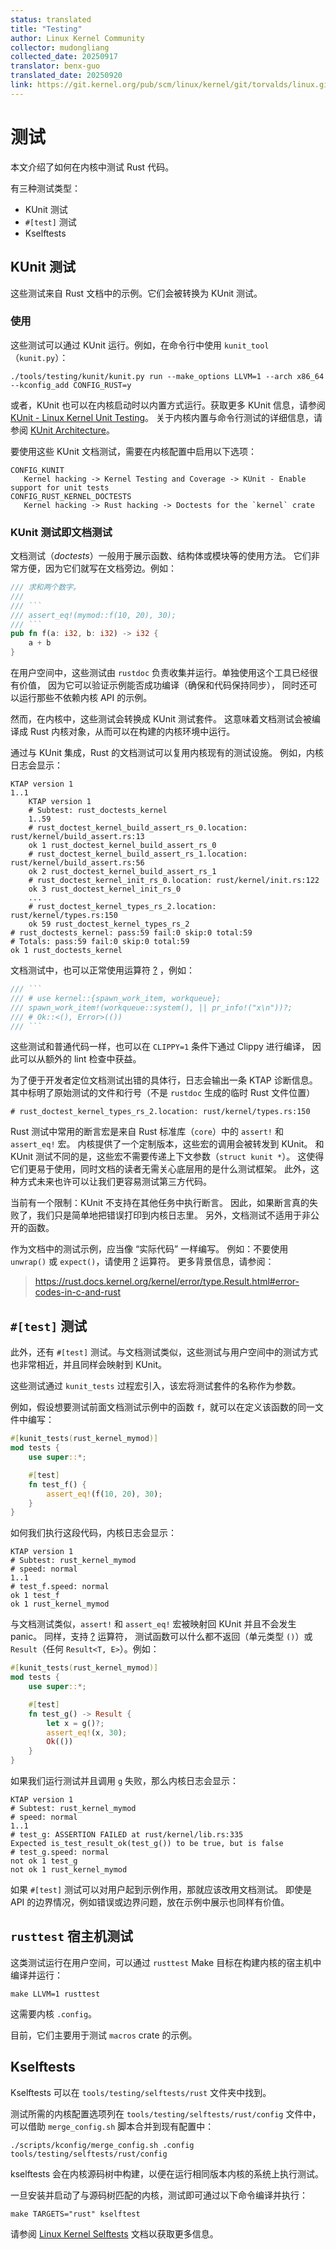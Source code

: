 ```yaml
---
status: translated
title: "Testing"
author: Linux Kernel Community
collector: mudongliang
collected_date: 20250917
translator: benx-guo
translated_date: 20250920
link: https://git.kernel.org/pub/scm/linux/kernel/git/torvalds/linux.git/tree/Documentation/rust/testing.rst
---
```


# 测试

本文介绍了如何在内核中测试 Rust 代码。

有三种测试类型：

- KUnit 测试
- `#[test]` 测试
- Kselftests

## KUnit 测试

这些测试来自 Rust 文档中的示例。它们会被转换为 KUnit 测试。

### 使用

这些测试可以通过 KUnit 运行。例如，在命令行中使用 `kunit_tool`（`kunit.py`）：

    ./tools/testing/kunit/kunit.py run --make_options LLVM=1 --arch x86_64 --kconfig_add CONFIG_RUST=y

或者，KUnit 也可以在内核启动时以内置方式运行。获取更多 KUnit 信息，请参阅
[KUnit - Linux Kernel Unit Testing](https://docs.kernel.org/dev-tools/kunit/index.html "KUnit - Linux Kernel Unit Testing")。
关于内核内置与命令行测试的详细信息，请参阅 [KUnit Architecture](https://docs.kernel.org/dev-tools/kunit/architecture.html "KUnit Architecture")。

要使用这些 KUnit 文档测试，需要在内核配置中启用以下选项：

    CONFIG_KUNIT
       Kernel hacking -> Kernel Testing and Coverage -> KUnit - Enable support for unit tests
    CONFIG_RUST_KERNEL_DOCTESTS
       Kernel hacking -> Rust hacking -> Doctests for the `kernel` crate

### KUnit 测试即文档测试

文档测试（*doctests*）一般用于展示函数、结构体或模块等的使用方法。
它们非常方便，因为它们就写在文档旁边。例如：

``` rust
/// 求和两个数字。
///
/// ```
/// assert_eq!(mymod::f(10, 20), 30);
/// ```
pub fn f(a: i32, b: i32) -> i32 {
    a + b
}
```

在用户空间中，这些测试由 `rustdoc` 负责收集并运行。单独使用这个工具已经很有价值，
因为它可以验证示例能否成功编译（确保和代码保持同步），
同时还可以运行那些不依赖内核 API 的示例。

然而，在内核中，这些测试会转换成 KUnit 测试套件。
这意味着文档测试会被编译成 Rust 内核对象，从而可以在构建的内核环境中运行。

通过与 KUnit 集成，Rust 的文档测试可以复用内核现有的测试设施。
例如，内核日志会显示：

    KTAP version 1
    1..1
        KTAP version 1
        # Subtest: rust_doctests_kernel
        1..59
        # rust_doctest_kernel_build_assert_rs_0.location: rust/kernel/build_assert.rs:13
        ok 1 rust_doctest_kernel_build_assert_rs_0
        # rust_doctest_kernel_build_assert_rs_1.location: rust/kernel/build_assert.rs:56
        ok 2 rust_doctest_kernel_build_assert_rs_1
        # rust_doctest_kernel_init_rs_0.location: rust/kernel/init.rs:122
        ok 3 rust_doctest_kernel_init_rs_0
        ...
        # rust_doctest_kernel_types_rs_2.location: rust/kernel/types.rs:150
        ok 59 rust_doctest_kernel_types_rs_2
    # rust_doctests_kernel: pass:59 fail:0 skip:0 total:59
    # Totals: pass:59 fail:0 skip:0 total:59
    ok 1 rust_doctests_kernel

文档测试中，也可以正常使用运算符 [?](https://doc.rust-lang.org/reference/expressions/operator-expr.html#the-question-mark-operator "The question mark operator") ，例如：

``` rust
/// ```
/// # use kernel::{spawn_work_item, workqueue};
/// spawn_work_item!(workqueue::system(), || pr_info!("x\n"))?;
/// # Ok::<(), Error>(())
/// ```
```

这些测试和普通代码一样，也可以在 `CLIPPY=1` 条件下通过 Clippy 进行编译，
因此可以从额外的 lint 检查中获益。

为了便于开发者定位文档测试出错的具体行，日志会输出一条 KTAP 诊断信息。
其中标明了原始测试的文件和行号（不是 `rustdoc` 生成的临时 Rust 文件位置）

    # rust_doctest_kernel_types_rs_2.location: rust/kernel/types.rs:150

Rust 测试中常用的断言宏是来自 Rust 标准库（`core`）中的 `assert!` 和 `assert_eq!` 宏。
内核提供了一个定制版本，这些宏的调用会被转发到 KUnit。
和 KUnit 测试不同的是，这些宏不需要传递上下文参数（`struct kunit *`）。
这使得它们更易于使用，同时文档的读者无需关心底层用的是什么测试框架。
此外，这种方式未来也许可以让我们更容易测试第三方代码。

当前有一个限制：KUnit 不支持在其他任务中执行断言。
因此，如果断言真的失败了，我们只是简单地把错误打印到内核日志里。
另外，文档测试不适用于非公开的函数。

作为文档中的测试示例，应当像 “实际代码” 一样编写。
例如：不要使用 `unwrap()` 或 `expect()`，请使用 [?](https://doc.rust-lang.org/reference/expressions/operator-expr.html#the-question-mark-operator "The question mark operator") 运算符。
更多背景信息，请参阅：

> <https://rust.docs.kernel.org/kernel/error/type.Result.html#error-codes-in-c-and-rust>

## `#[test]` 测试

此外，还有 `#[test]` 测试。与文档测试类似，这些测试与用户空间中的测试方式也非常相近，并且同样会映射到 KUnit。

这些测试通过 `kunit_tests` 过程宏引入，该宏将测试套件的名称作为参数。

例如，假设想要测试前面文档测试示例中的函数 `f`，就可以在定义该函数的同一文件中编写：

``` rust
#[kunit_tests(rust_kernel_mymod)]
mod tests {
    use super::*;

    #[test]
    fn test_f() {
        assert_eq!(f(10, 20), 30);
    }
}
```

如何我们执行这段代码，内核日志会显示：

    KTAP version 1
    # Subtest: rust_kernel_mymod
    # speed: normal
    1..1
    # test_f.speed: normal
    ok 1 test_f
    ok 1 rust_kernel_mymod

与文档测试类似，`assert!` 和 `assert_eq!` 宏被映射回 KUnit 并且不会发生 panic。
同样，支持 [?](https://doc.rust-lang.org/reference/expressions/operator-expr.html#the-question-mark-operator "The question mark operator") 运算符，
测试函数可以什么都不返回（单元类型 `()`）或 `Result`（任何 `Result<T, E>`）。例如：

``` rust
#[kunit_tests(rust_kernel_mymod)]
mod tests {
    use super::*;

    #[test]
    fn test_g() -> Result {
        let x = g()?;
        assert_eq!(x, 30);
        Ok(())
    }
}
```

如果我们运行测试并且调用 `g` 失败，那么内核日志会显示：

    KTAP version 1
    # Subtest: rust_kernel_mymod
    # speed: normal
    1..1
    # test_g: ASSERTION FAILED at rust/kernel/lib.rs:335
    Expected is_test_result_ok(test_g()) to be true, but is false
    # test_g.speed: normal
    not ok 1 test_g
    not ok 1 rust_kernel_mymod

如果 `#[test]` 测试可以对用户起到示例作用，那就应该改用文档测试。
即使是 API 的边界情况，例如错误或边界问题，放在示例中展示也同样有价值。

## `rusttest` 宿主机测试

这类测试运行在用户空间，可以通过 `rusttest` Make 目标在构建内核的宿主机中编译并运行：

    make LLVM=1 rusttest

这需要内核 `.config`。

目前，它们主要用于测试 `macros` crate 的示例。

## Kselftests

Kselftests 可以在 `tools/testing/selftests/rust` 文件夹中找到。

测试所需的内核配置选项列在 `tools/testing/selftests/rust/config` 文件中，
可以借助 `merge_config.sh` 脚本合并到现有配置中：

    ./scripts/kconfig/merge_config.sh .config tools/testing/selftests/rust/config

kselftests 会在内核源码树中构建，以便在运行相同版本内核的系统上执行测试。

一旦安装并启动了与源码树匹配的内核，测试即可通过以下命令编译并执行：

    make TARGETS="rust" kselftest

请参阅 [Linux Kernel Selftests](https://docs.kernel.org/dev-tools/kselftest.html "Linux Kernel Selftests") 文档以获取更多信息。
